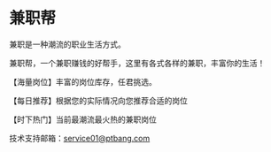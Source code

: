 # 兼职帮

兼职是一种潮流的职业生活方式。

兼职帮，一个兼职赚钱的好帮手，这里有各式各样的兼职，丰富你的生活！

【海量岗位】丰富的岗位库存，任君挑选。

【每日推荐】根据您的实际情况向您推荐合适的岗位

【时下热门】当前最潮流最火热的兼职岗位

技术支持邮箱：service01@ptbang.com
